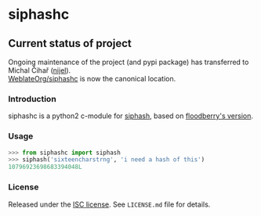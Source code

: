 siphashc
========

## Current status of project

Ongoing maintenance of the project (and pypi package) has transferred to Michal
Čihař ([nijel][4]).  
[WeblateOrg/siphashc][5] is now the canonical location.


### Introduction

siphashc is a python2 c-module for [siphash][1], based on [floodberry's
version][2].


### Usage

~~~ python
>>> from siphashc import siphash
>>> siphash('sixteencharstrng', 'i need a hash of this')
10796923698683394048L
~~~

### License

Released under the [ISC license][3]. See `LICENSE.md` file for details.

[1]: https://131002.net/siphash/
[2]: https://github.com/floodyberry/siphash
[3]: https://choosealicense.com/licenses/isc/
[4]: https://github.com/nijel
[5]: https://github.com/WeblateOrg/siphashc
